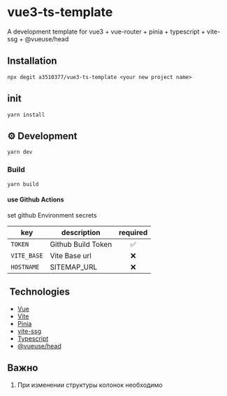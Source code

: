 # vue3-ts-template

A development template for vue3 + vue-router + pinia + typescript + vite-ssg + @vueuse/head


## Installation

```shell
npx degit a3510377/vue3-ts-template <your new project name>
```

## init

```shell
yarn install
```

## ⚙️ Development

```shell
yarn dev
```

### Build

```shell
yarn build
```

#### use Github Actions

set github Environment secrets

| key         | description        | required |
| ----------- | ------------------ | :------: |
| `TOKEN`     | Github Build Token |    ✅     |
| `VITE_BASE` | Vite Base url      |    ❌     |
| `HOSTNAME`  | SITEMAP_URL        |    ❌     |

## ️ Technologies

- [Vue](https://vuejs.org/)
- [Vite](https://vitejs.dev/)
- [Pinia](https://pinia.vuejs.org/)
- [vite-ssg](https://github.com/antfu/vite-ssg)
- [Typescript](https://www.typescriptlang.org/)
- [@vueuse/head](https://github.com/vueuse/head)

## Важно
1. При изменении структуры колонок необходимо 

